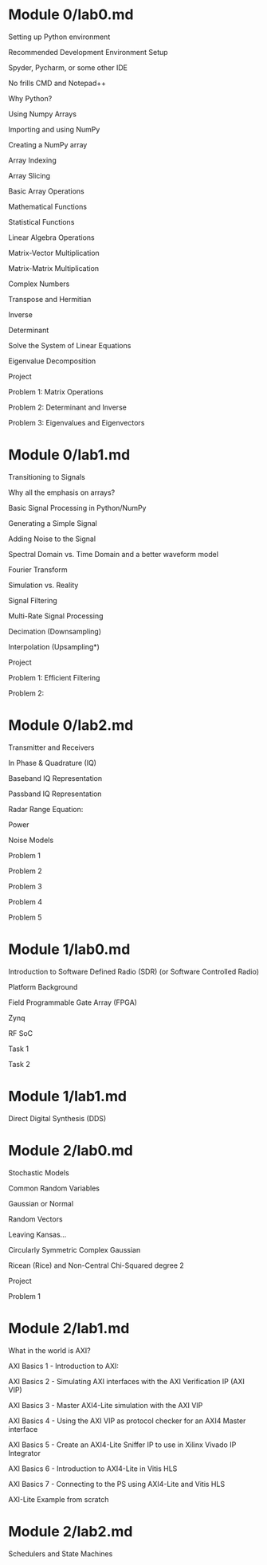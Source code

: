 # Module 0/lab0.md

Setting up Python environment

Recommended Development Environment Setup

Spyder, Pycharm, or some other IDE

No frills CMD and Notepad++

Why Python?

Using Numpy Arrays

Importing and using NumPy

Creating a NumPy array

Array Indexing

Array Slicing

Basic Array Operations

Mathematical Functions

Statistical Functions

Linear Algebra Operations

Matrix-Vector Multiplication

Matrix-Matrix Multiplication

Complex Numbers

Transpose and Hermitian

Inverse

Determinant

Solve the System of Linear Equations 

Eigenvalue Decomposition

Project 

Problem 1: Matrix Operations

Problem 2: Determinant and Inverse

Problem 3: Eigenvalues and Eigenvectors

# Module 0/lab1.md

Transitioning to Signals

Why all the emphasis on arrays?

Basic Signal Processing in Python/NumPy

Generating a Simple Signal

Adding Noise to the Signal

Spectral Domain vs. Time Domain and a better waveform model

Fourier Transform

Simulation vs. Reality

Signal Filtering

Multi-Rate Signal Processing

Decimation (Downsampling)

Interpolation (Upsampling*)

Project

Problem 1: Efficient Filtering

Problem 2: 

# Module 0/lab2.md

Transmitter and Receivers

In Phase & Quadrature (IQ)

Baseband IQ Representation

Passband IQ Representation

Radar Range Equation:

Power

Noise Models

Problem 1

Problem 2

Problem 3

Problem 4

Problem 5

# Module 1/lab0.md

Introduction to Software Defined Radio (SDR) (or Software Controlled Radio)

Platform Background

Field Programmable Gate Array (FPGA)

Zynq

RF SoC

Task 1

Task 2

# Module 1/lab1.md

Direct Digital Synthesis (DDS)

# Module 2/lab0.md

Stochastic Models

Common Random Variables

Gaussian or Normal

Random Vectors

Leaving Kansas...

Circularly Symmetric Complex Gaussian

Ricean (Rice) and Non-Central Chi-Squared degree 2

Project

Problem 1

# Module 2/lab1.md

What in the world is AXI?

AXI Basics 1 - Introduction to AXI:

AXI Basics 2 - Simulating AXI interfaces with the AXI Verification IP (AXI VIP)

AXI Basics 3 - Master AXI4-Lite simulation with the AXI VIP

AXI Basics 4 - Using the AXI VIP as protocol checker for an AXI4 Master interface

AXI Basics 5 - Create an AXI4-Lite Sniffer IP to use in Xilinx Vivado IP Integrator

AXI Basics 6 - Introduction to AXI4-Lite in Vitis HLS

AXI Basics 7 - Connecting to the PS using AXI4-Lite and Vitis HLS

AXI-Lite Example from scratch 

# Module 2/lab2.md

Schedulers and State Machines

